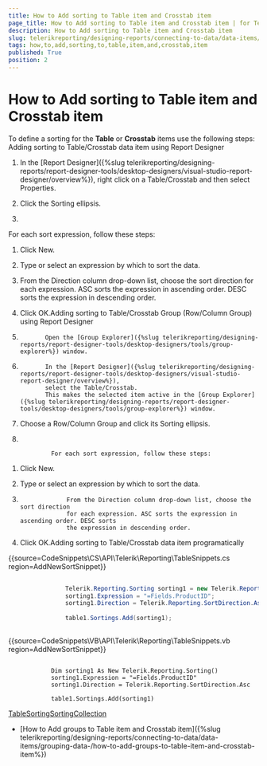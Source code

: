 ```yaml
---
title: How to Add sorting to Table item and Crosstab item
page_title: How to Add sorting to Table item and Crosstab item | for Telerik Reporting Documentation
description: How to Add sorting to Table item and Crosstab item
slug: telerikreporting/designing-reports/connecting-to-data/data-items/ordering-data/how-to-add-sorting-to-table-item-and-crosstab-item
tags: how,to,add,sorting,to,table,item,and,crosstab,item
published: True
position: 2
---
```


# How to Add sorting to Table item and Crosstab item



To define a sorting for the __Table__ or __Crosstab__ items use the following steps: Adding sorting to Table/Crosstab data item using Report Designer



1. In the [Report Designer]({%slug telerikreporting/designing-reports/report-designer-tools/desktop-designers/visual-studio-report-designer/overview%}),
            right click on a Table/Crosstab and then select Properties.

1. Click the Sorting ellipsis.

1. 

For each sort expression, follow these steps:       
              

1. Click New.

1. Type or select an expression by which to sort the data.

1. From the Direction column drop-down list, choose the sort direction 
               for each expression. ASC sorts the expression in ascending order. DESC sorts 
               the expression in descending order.

1. Click OK.Adding sorting to Table/Crosstab Group (Row/Column Group) using Report Designer



1. 
              Open the [Group Explorer]({%slug telerikreporting/designing-reports/report-designer-tools/desktop-designers/tools/group-explorer%}) window.
            

1. 
              In the [Report Designer]({%slug telerikreporting/designing-reports/report-designer-tools/desktop-designers/visual-studio-report-designer/overview%}),
              select the Table/Crosstab.
              This makes the selected item active in the [Group Explorer]({%slug telerikreporting/designing-reports/report-designer-tools/desktop-designers/tools/group-explorer%}) window.
            

1. Choose a Row/Column Group and click its Sorting ellipsis.

1. 


                For each sort expression, follow these steps:
                

1. Click New.

1. Type or select an expression by which to sort the data.

1. 
                    From the Direction column drop-down list, choose the sort direction
                    for each expression. ASC sorts the expression in ascending order. DESC sorts
                    the expression in descending order.
                  

1. Click OK.Adding sorting to Table/Crosstab data item programatically

{{source=CodeSnippets\CS\API\Telerik\Reporting\TableSnippets.cs region=AddNewSortSnippet}}
````C#
	
	            Telerik.Reporting.Sorting sorting1 = new Telerik.Reporting.Sorting();
	            sorting1.Expression = "=Fields.ProductID";
	            sorting1.Direction = Telerik.Reporting.SortDirection.Asc;
	
	            table1.Sortings.Add(sorting1);
	
````



{{source=CodeSnippets\VB\API\Telerik\Reporting\TableSnippets.vb region=AddNewSortSnippet}}
````VB
	
	        Dim sorting1 As New Telerik.Reporting.Sorting()
	        sorting1.Expression = "=Fields.ProductID"
	        sorting1.Direction = Telerik.Reporting.SortDirection.Asc
	
	        table1.Sortings.Add(sorting1)
````

[Table](/reporting/api/Telerik.Reporting.Table)[Sorting](/reporting/api/Telerik.Reporting.Sorting)[SortingCollection](/reporting/api/Telerik.Reporting.SortingCollection)

 * [How to Add groups to Table item and Crosstab item]({%slug telerikreporting/designing-reports/connecting-to-data/data-items/grouping-data-/how-to-add-groups-to-table-item-and-crosstab-item%})
